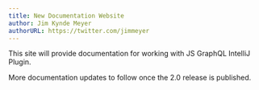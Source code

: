 ```yaml
---
title: New Documentation Website
author: Jim Kynde Meyer
authorURL: https://twitter.com/jimmeyer
---
```


This site will provide documentation for working with JS GraphQL IntelliJ Plugin.  

<!--truncate-->

More documentation updates to follow once the 2.0 release is published.